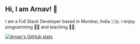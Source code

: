 ## Hi, I am Arnav! 👋
I am a Full Stack Developer based in Mumbai, India 🇮🇳.  I enjoy programming 👨‍💻 and teaching 👨‍🏫.

[![Arnav's GitHub stats](https://github-readme-stats.vercel.app/api?username=ArnavPuri)](https://github.com/anuraghazra/github-readme-stats)
